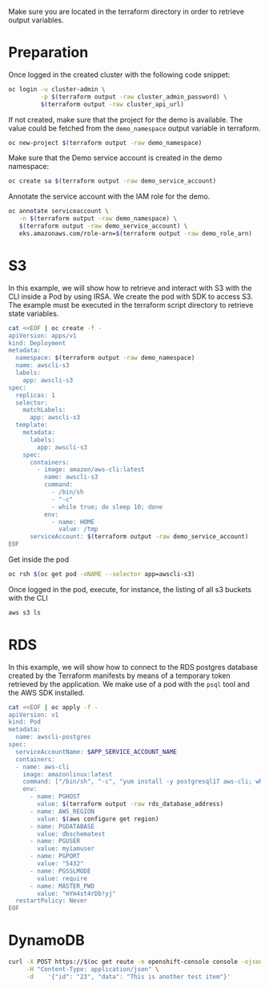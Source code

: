 Make sure you are located in the terraform directory in order to retrieve output variables. 

# Preparation
Once logged in the created cluster with the following code snippet: 

```bash
oc login -u cluster-admin \
         -p $(terraform output -raw cluster_admin_password) \
         $(terraform output -raw cluster_api_url)
```

If not created, make sure that the project for the demo is available. The value could be fetched from the `demo_namespace` output variable in terraform.

```bash
oc new-project $(terraform output -raw demo_namespace)
```

Make sure that the Demo service account is created in the demo namespace:

```bash
oc create sa $(terraform output -raw demo_service_account)
```

Annotate the service account with the IAM role for the demo. 

```bash
oc annotate serviceaccount \
   -n $(terraform output -raw demo_namespace) \
   $(terraform output -raw demo_service_account) \
   eks.amazonaws.com/role-arn=$(terraform output -raw demo_role_arn)
```

# S3

In this example, we will show how to retrieve and interact with S3 with the CLI inside a Pod by using IRSA. We create the pod with SDK to access S3. The example must be executed in the terraform script directory to retrieve state variables. 

```bash
cat <<EOF | oc create -f -
apiVersion: apps/v1
kind: Deployment
metadata:
  namespace: $(terraform output -raw demo_namespace)
  name: awscli-s3
  labels:
    app: awscli-s3
spec:
  replicas: 1
  selector:
    matchLabels:
      app: awscli-s3
  template:
    metadata:
      labels:
        app: awscli-s3
    spec:
      containers:
        - image: amazon/aws-cli:latest
          name: awscli-s3
          command:
            - /bin/sh
            - "-c"
            - while true; do sleep 10; done
          env:
            - name: HOME
              value: /tmp
      serviceAccount: $(terraform output -raw demo_service_account)
EOF
```

Get inside the pod 

```bash
oc rsh $(oc get pod -oNAME --selector app=awscli-s3)
```

Once logged in the pod, execute, for instance, the listing of all s3 buckets with the CLI

```bash
aws s3 ls
```

# RDS

In this example, we will show how to connect to the RDS postgres database created by the Terraform manifests by means of a temporary token retrieved by the application. We make use of a pod with the `psql` tool and the AWS SDK installed.

```bash 
cat <<EOF | oc apply -f -
apiVersion: v1
kind: Pod
metadata:
  name: awscli-postgres   
spec:
  serviceAccountName: $APP_SERVICE_ACCOUNT_NAME
  containers:
  - name: aws-cli
    image: amazonlinux:latest
    command: ["/bin/sh", "-c", "yum install -y postgresql17 aws-cli; while true; do sleep 30; done"]
    env:
      - name: PGHOST
        value: $(terraform output -raw rds_database_address)
      - name: AWS_REGION
        value: $(aws configure get region)
      - name: PGDATABASE
        value: dbschematest
      - name: PGUSER
        value: myiamuser
      - name: PGPORT
        value: "5432"
      - name: PGSSLMODE
        value: require
      - name: MASTER_PWD
        value: "mYm4st4rDb!yj"
  restartPolicy: Never
EOF

```

# DynamoDB

```bash
curl -X POST https://$(oc get route -n openshift-console console -ojsonpath='{.spec.host}')/item \
     -H "Content-Type: application/json" \
     -d    '{"id": "23", "data": "This is another test item"}'
```